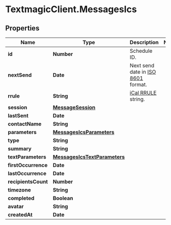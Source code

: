 # TextmagicClient.MessagesIcs

## Properties
Name | Type | Description | Notes
------------ | ------------- | ------------- | -------------
**id** | **Number** | Schedule ID. | 
**nextSend** | **Date** | Next send date in [ISO 8601](https://en.wikipedia.org/?title&#x3D;ISO_8601) format.  | 
**rrule** | **String** | [iCal RRULE](http://www.kanzaki.com/docs/ical/rrule.html) string.  | 
**session** | [**MessageSession**](MessageSession.md) |  | 
**lastSent** | **Date** |  | 
**contactName** | **String** |  | 
**parameters** | [**MessagesIcsParameters**](MessagesIcsParameters.md) |  | 
**type** | **String** |  | 
**summary** | **String** |  | 
**textParameters** | [**MessagesIcsTextParameters**](MessagesIcsTextParameters.md) |  | 
**firstOccurrence** | **Date** |  | 
**lastOccurrence** | **Date** |  | 
**recipientsCount** | **Number** |  | 
**timezone** | **String** |  | 
**completed** | **Boolean** |  | 
**avatar** | **String** |  | 
**createdAt** | **Date** |  | 


